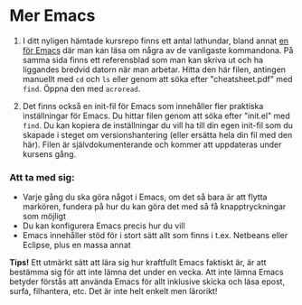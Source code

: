 Mer Emacs
=========

1. I ditt nyligen hämtade kursrepo finns ett antal lathundar,
  bland annat [en för Emacs](/extramaterial/lathundar/emacs) där man kan läsa om
  några av de vanligaste kommandona. På samma sida finns ett
  referensblad som man kan skriva ut och ha liggandes bredvid
  datorn när man arbetar. Hitta den här filen, antingen manuellt
  med `cd` och `ls` eller genom att söka efter "cheatsheet.pdf"
  med `find`. Öppna den med `acroread`.

2. Det finns också en init-fil för Emacs som innehåller fler
  praktiska inställningar för Emacs. Du hittar filen genom att
  söka efter "init.el" med `find`. Du kan kopiera de inställningar
  du vill ha till din egen init-fil som du skapade i steget om
  versionshantering (eller ersätta hela din fil med den här).
  Filen är självdokumenterande och kommer att uppdateras under
  kursens gång.

### Att ta med sig:
* Varje gång du ska göra något i Emacs, om det så bara är att
  flytta markören, fundera på hur du kan göra det med så få
  knapptryckningar som möjligt
* Du kan konfigurera Emacs precis hur du vill
* Emacs innehåller stöd för i stort sätt allt som finns i t.ex.
  Netbeans eller Eclipse, plus en massa annat

**Tips!** Ett utmärkt sätt att lära sig hur kraftfullt Emacs
faktiskt är, är att bestämma sig för att inte lämna det under en
vecka. Att inte lämna Emacs betyder förstås att använda Emacs för
allt inklusive skicka och läsa epost, surfa, filhantera, etc. Det
är inte helt enkelt men lärorikt!
